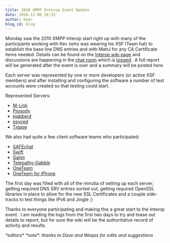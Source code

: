 ```yaml
---
title: 2010 XMPP Interop Event Update
date: 2010-12-08 10:33
author: bear
blog_id: blog
---
```


Monday saw the 2010 XMPP Interop start right up with many of the participants working with Kev (who was wearing his XSF ITeam hat) to establish the base line DNS entries and with MattJ for any CA Certificate items needed. Details can be found on the [Interop wiki page](http://wiki.xmpp.org/web/Interop "2010 XMPP Interop") and discussions are happening in the [chat room](xmpp://interop@muc.xmpp.org "interop@muc.xmpp.org") which is [logged](%20http://logs.xmpp.org/interop/).  A full report will be generated after the event is over and a summary will be posted here.

Each server was represented by one or more developers (or active XSF members) and after installing and configuring the software a number of test accounts were created so that testing could start.

Represented Servers:

-   [M-Link](http://www.isode.com/products/m-link.html)
-   [Prosody](http://prosody.im/)
-   [ejabberd](http://www.ejabberd.im/)
-   [psyced](http://www.psyced.org/)
-   [Tigase](http://www.tigase.org/)

We also had quite a few client software teams who participated:

-   [SAFEchat](http://www.boldonjames.com/)
-   [Swift](http://swift.im/)
-   [Gajim](http://gajim.org/)
-   [Telepathy-Gabble](http://)
-   [OneTeam](https://oneteam.im/)
-   [OneTeam for iPhone](https://oneteam.im/)

The first day was filled with all of the minutia of setting up each server, getting required DNS SRV entries sorted out, getting required OpenSSL libraries in place to allow for the new SSL Certificates and a couple side-tracks to test things like IPv6 and Jingle ;)

Thanks to everyone participating and making this a great start to the Interop event.  I am reading the logs from the first two days to try and tease out details to report, but for sure the wiki will be the authoritative record of activity and results.

<address>
    *editors* *note*: thanks to Dave and Waqas for edits and suggestions
</address>
